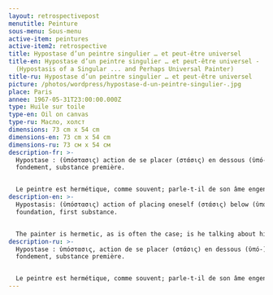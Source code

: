 ```yaml
---
layout: retrospectivepost
menutitle: Peinture
sous-menu: Sous-menu
active-item: peintures
active-item2: retrospective
title: Hypostase d’un peintre singulier … et peut-être universel
title-en: Hypostase d’un peintre singulier … et peut-être universel -
  (Hypostasis of a Singular ... and Perhaps Universal Painter)
title-ru: Hypostase d’un peintre singulier … et peut-être universel
picture: /photos/wordpress/hypostase-d-un-peintre-singulier-.jpg
place: Paris
annee: 1967-05-31T23:00:00.000Z
type: Huile sur toile
type-en: Oil on canvas
type-ru: Масло, холст
dimensions: 73 cm x 54 cm
dimensions-en: 73 cm x 54 cm
dimensions-ru: 73 см x 54 см
description-fr: >-
  Hypostase : (ὑπόστασις) action de se placer (στάσις) en dessous (ὑπό-) =
  fondement, substance première.


  Le peintre est hermétique, comme souvent; parle-t-il de son âme engendrée – ou non – par son intellect ? Croit-il pouvoir atteindre la beauté (… universelle) par le biais de l’abstraction ? Son tableau ne l’est pas moins, hermétique : au premier plan, on aperçoit une silhouette à la chevelure rouge, humble, l'auteur, au-dessus de celle-ci, une autre forme, menaçante et violente, toute de feu et de lumière sous un ciel ténébreux.
description-en: >-
  Hypostasis: (ὑπόστασις) action of placing oneself (στάσις) below (ὑπό-) =
  foundation, first substance.


  The painter is hermetic, as is often the case; is he talking about his soul engendered - or not - by his intellect? Does he believe he can achieve (universal) beauty through abstraction? Yet, his painting remains hermetic: in the foreground, we can see a humble silhouette with red hair, the author and above it, another form, threatening and violent, all of fire and light under a dark sky.
description-ru: >-
  Hypostase : ὑπόστασις, action de se placer (στάσις) en dessous (ὑπό-) =
  fondement, substance première.


  Le peintre est hermétique, comme souvent; parle-t-il de son âme engendrée – ou non – par son intellect ? Croit-il pouvoir atteindre la beauté (… universelle) par le biais de l’abstraction ? Son tableau ne l’est pas moins, hermétique : au premier plan, on aperçoit une silhouette à la chevelure rouge, humble, l'auteur, au-dessus de celle-ci, une autre forme, menaçante et violente, toute de feu et de lumière sous un ciel ténébreux.
---
```

